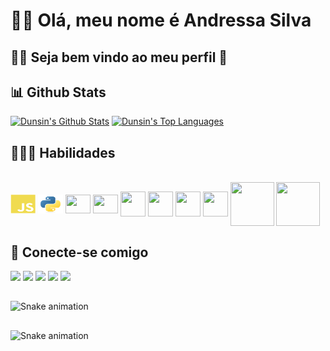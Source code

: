 # 👋🏻   Olá, meu nome é Andressa Silva

## ✌🏻 Seja bem vindo ao meu perfil 🌌

##
## 📊 Github Stats
<a href="https://github.com/AndressaSilva0"><img alt="Dunsin's Github Stats" src="https://github-readme-stats.vercel.app/api?username=AndressaSilva0&show_icons=true&count_private=true&theme=gruvbox" /></a>
<a href="https://github.com/AndressaSilva0"><img alt="Dunsin's Top Languages" src="https://github-readme-stats.vercel.app/api/top-langs/?username=AndressaSilva0&langs_count=8&count_private=true&layout=compact&theme=gruvbox"/></a>
##
## 👩🏻‍💻 Habilidades
<div style="display: inline_block"><br>
  <img align="center" alt="Rafa-Js" height="30" width="40" src="https://raw.githubusercontent.com/devicons/devicon/master/icons/javascript/javascript-plain.svg">
  <img align="center" alt="Rafa-Python" height="30" width="40" src="https://raw.githubusercontent.com/devicons/devicon/master/icons/python/python-original.svg">
  <img align="center" height="30" width="40" src="https://cdn.jsdelivr.net/gh/devicons/devicon/icons/c/c-original.svg" />
  <img align="center" height="30" width="40" src="https://cdn.jsdelivr.net/gh/devicons/devicon/icons/vscode/vscode-original.svg" />
  <img align="center" height="40" width="40" src="https://cdn.jsdelivr.net/gh/devicons/devicon/icons/java/java-plain-wordmark.svg" /> 
  <img align="center" height="40" width="40" src="https://cdn.jsdelivr.net/gh/devicons/devicon/icons/angularjs/angularjs-original.svg" />
  <img align="center" height="40" width="40" src="https://cdn.jsdelivr.net/gh/devicons/devicon/icons/html5/html5-original-wordmark.svg" />
  <img align="center" height="40" width="40" src="https://cdn.jsdelivr.net/gh/devicons/devicon/icons/css3/css3-original-wordmark.svg" />
  <img align="center" height="70" width="70" src="https://cdn.jsdelivr.net/gh/devicons/devicon/icons/django/django-plain-wordmark.svg" />
  <img align="center" height="70" width="70"src="https://cdn.jsdelivr.net/gh/devicons/devicon/icons/github/github-original-wordmark.svg" />
        
</div>

##

## 📲 Conecte-se comigo
<div> 
  <a href="https://instagram.com/andressa.saturn?igshid=MTIyMzRjYmRlZg==" target="_blank"><img src="https://img.shields.io/badge/-Instagram-%23E4405F?style=for-the-badge&logo=instagram&logoColor=white" target="_blank"></a>
 	<a href="https://www.twitch.tv/andressasaturn" target="_blank"><img src="https://img.shields.io/badge/Twitch-9146FF?style=for-the-badge&logo=twitch&logoColor=white" target="_blank"></a>
  <a href = "mailto:andressasp68@gmail.com"><img src="https://img.shields.io/badge/-Gmail-%23333?style=for-the-badge&logo=gmail&logoColor=white" target="_blank"></a>
  <a href="https://www.linkedin.com/mwlite/in/andressa-silva-29430a218" target="_blank"><img src="https://img.shields.io/badge/-LinkedIn-%230077B5?style=for-the-badge&logo=linkedin&logoColor=white" target="_blank"></a> 
<a href="https://twitter.com/saturn_girlxxxx?t=wGEM85jVCe-lnfrveO51SQ&s=09" target="_blank"><img src="https://img.shields.io/badge/Twitter-1DA1F2?style=for-the-badge&logo=twitter&logoColor=white"></a>
</div>

##

![Snake animation](https://github.com/AndressaSilva0/AndressaSilva0/blob/output/github-contribution-grid-snake.svg)
##

![Snake animation](https://github.com/AndressaSilva0/AndressaSilva0/blob/output/github-contribution-grid-snake.svg)
